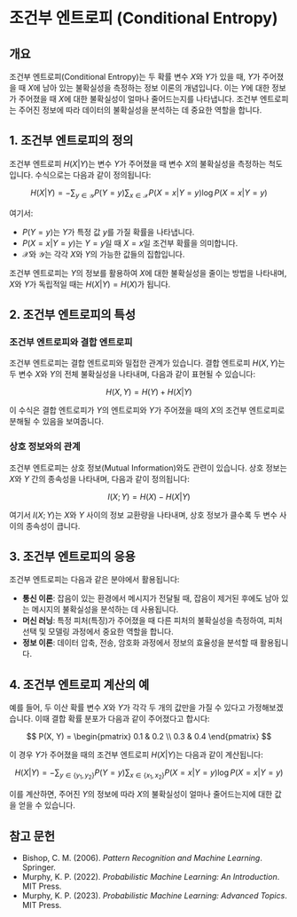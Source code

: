 # 조건부 엔트로피 (Conditional Entropy)

## 개요

조건부 엔트로피(Conditional Entropy)는 두 확률 변수 $X$와 $Y$가 있을 때, $Y$가 주어졌을 때 $X$에 남아 있는 불확실성을 측정하는 정보 이론의 개념입니다. 이는 $Y$에 대한 정보가 주어졌을 때 $X$에 대한 불확실성이 얼마나 줄어드는지를 나타냅니다. 조건부 엔트로피는 주어진 정보에 따라 데이터의 불확실성을 분석하는 데 중요한 역할을 합니다.

## 1. **조건부 엔트로피의 정의**

조건부 엔트로피 $H(X|Y)$는 변수 $Y$가 주어졌을 때 변수 $X$의 불확실성을 측정하는 척도입니다. 수식으로는 다음과 같이 정의됩니다:

$$
H(X|Y) = - \sum_{y \in \mathcal{Y}} P(Y=y) \sum_{x \in \mathcal{X}} P(X=x|Y=y) \log P(X=x|Y=y)
$$

여기서:
- $P(Y=y)$는 $Y$가 특정 값 $y$를 가질 확률을 나타냅니다.
- $P(X=x|Y=y)$는 $Y=y$일 때 $X=x$일 조건부 확률을 의미합니다.
- $\mathcal{X}$와 $\mathcal{Y}$는 각각 $X$와 $Y$의 가능한 값들의 집합입니다.

조건부 엔트로피는 $Y$의 정보를 활용하여 $X$에 대한 불확실성을 줄이는 방법을 나타내며, $X$와 $Y$가 독립적일 때는 $H(X|Y) = H(X)$가 됩니다.

## 2. **조건부 엔트로피의 특성**

### 조건부 엔트로피와 결합 엔트로피
조건부 엔트로피는 결합 엔트로피와 밀접한 관계가 있습니다. 결합 엔트로피 $H(X, Y)$는 두 변수 $X$와 $Y$의 전체 불확실성을 나타내며, 다음과 같이 표현될 수 있습니다:

$$
H(X, Y) = H(Y) + H(X|Y)
$$

이 수식은 결합 엔트로피가 $Y$의 엔트로피와 $Y$가 주어졌을 때의 $X$의 조건부 엔트로피로 분해될 수 있음을 보여줍니다.

### 상호 정보와의 관계
조건부 엔트로피는 상호 정보(Mutual Information)와도 관련이 있습니다. 상호 정보는 $X$와 $Y$ 간의 종속성을 나타내며, 다음과 같이 정의됩니다:

$$
I(X; Y) = H(X) - H(X|Y)
$$

여기서 $I(X; Y)$는 $X$와 $Y$ 사이의 정보 교환량을 나타내며, 상호 정보가 클수록 두 변수 사이의 종속성이 큽니다.

## 3. **조건부 엔트로피의 응용**

조건부 엔트로피는 다음과 같은 분야에서 활용됩니다:

- **통신 이론**: 잡음이 있는 환경에서 메시지가 전달될 때, 잡음이 제거된 후에도 남아 있는 메시지의 불확실성을 분석하는 데 사용됩니다.
- **머신 러닝**: 특정 피처(특징)가 주어졌을 때 다른 피처의 불확실성을 측정하여, 피처 선택 및 모델링 과정에서 중요한 역할을 합니다.
- **정보 이론**: 데이터 압축, 전송, 암호화 과정에서 정보의 효율성을 분석할 때 활용됩니다.

## 4. **조건부 엔트로피 계산의 예**

예를 들어, 두 이산 확률 변수 $X$와 $Y$가 각각 두 개의 값만을 가질 수 있다고 가정해보겠습니다. 이때 결합 확률 분포가 다음과 같이 주어졌다고 합시다:

$$
P(X, Y) = \begin{pmatrix} 
0.1 & 0.2 \\
0.3 & 0.4 
\end{pmatrix}
$$

이 경우 $Y$가 주어졌을 때의 조건부 엔트로피 $H(X|Y)$는 다음과 같이 계산됩니다:

$$
H(X|Y) = - \sum_{y \in \{y_1, y_2\}} P(Y=y) \sum_{x \in \{x_1, x_2\}} P(X=x|Y=y) \log P(X=x|Y=y)
$$

이를 계산하면, 주어진 $Y$의 정보에 따라 $X$의 불확실성이 얼마나 줄어드는지에 대한 값을 얻을 수 있습니다.

## 참고 문헌

- Bishop, C. M. (2006). *Pattern Recognition and Machine Learning*. Springer.
- Murphy, K. P. (2022). *Probabilistic Machine Learning: An Introduction*. MIT Press.
- Murphy, K. P. (2023). *Probabilistic Machine Learning: Advanced Topics*. MIT Press.
